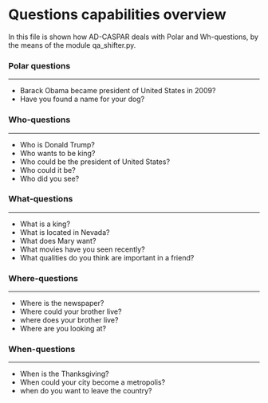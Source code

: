 # Questions capabilities overview

In this file is shown how AD-CASPAR deals with Polar and Wh-questions, by the means of the module qa_shifter.py.


### Polar questions

---------------

* Barack Obama became president of United States in 2009?
* Have you found a name for your dog?


### Who-questions

---------------

* Who is Donald Trump?
* Who wants to be king?
* Who could be the president of United States?
* Who could it be?
* Who did you see?

### What-questions

---------------

* What is a king?
* What is located in Nevada?
* What does Mary want?
* What movies have you seen recently?
* What qualities do you think are important in a friend?

### Where-questions

---------------

* Where is the newspaper?
* Where could your brother live?
* where does your brother live?
* Where are you looking at?

### When-questions

---------------

* When is the Thanksgiving?
* When could your city become a metropolis?
* when do you want to leave the country?